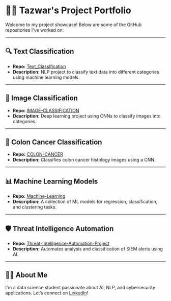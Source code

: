 # 👨‍💻 Tazwar's Project Portfolio

Welcome to my project showcase! Below are some of the GitHub repositories I've worked on:

---

## 🔍 Text Classification
- **Repo:** [Text_Classification](https://github.com/TAZWARAZMAEEN/Text_Classification)
- **Description:** NLP project to classify text data into different categories using machine learning models.

---

## 🧠 Image Classification
- **Repo:** [IMAGE-CLASSIFICATION](https://github.com/TAZWARAZMAEEN/IMAGE-CLASSIFICATION)
- **Description:** Deep learning project using CNNs to classify images into categories.

---

## 🧬 Colon Cancer Classification
- **Repo:** [COLON-CANCER](https://github.com/TAZWARAZMAEEN/COLON-CANCER)
- **Description:** Classifies colon cancer histology images using a CNN.

---

## 📊 Machine Learning Models
- **Repo:** [Machine-Learning](https://github.com/TAZWARAZMAEEN/Machine-Learning)
- **Description:** A collection of ML models for regression, classification, and clustering tasks.

---

## 🛡️ Threat Intelligence Automation
- **Repo:** [Threat-Intelligence-Automation-Project](https://github.com/TAZWARAZMAEEN/Threat-Intelligence-Automation-Project)
- **Description:** Automates analysis and classification of SIEM alerts using AI.

---

## 🧑‍💼 About Me
I'm a data science student passionate about AI, NLP, and cybersecurity applications. Let’s connect on [LinkedIn](#)!

